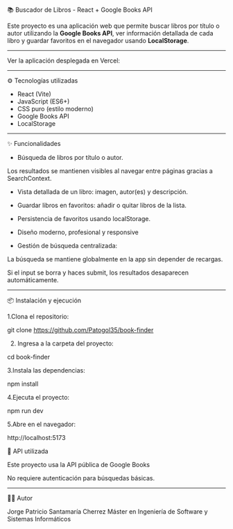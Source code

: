 📚 Buscador de Libros - React + Google Books API

Este proyecto es una aplicación web que permite buscar libros por título o autor utilizando la **Google Books API**, ver información detallada de cada libro y guardar favoritos en el navegador usando **LocalStorage**.

---

Ver la aplicación desplegada en Vercel:

---

⚙️ Tecnologías utilizadas

- React (Vite)
- JavaScript (ES6+)
- CSS puro (estilo moderno)
- Google Books API
- LocalStorage

---

✨ Funcionalidades

- Búsqueda de libros por título o autor.

Los resultados se mantienen visibles al navegar entre páginas gracias a SearchContext.


- Vista detallada de un libro: imagen, autor(es) y descripción.

- Guardar libros en favoritos: añadir o quitar libros de la lista.

- Persistencia de favoritos usando localStorage.

- Diseño moderno, profesional y responsive

- Gestión de búsqueda centralizada:

La búsqueda se mantiene globalmente en la app sin depender de recargas.

Si el input se borra y haces submit, los resultados desaparecen automáticamente. 

---

📦 Instalación y ejecución

1.Clona el repositorio: 

git clone https://github.com/Patogol35/book-finder

2. Ingresa a la carpeta del proyecto:

cd book-finder

3.Instala las dependencias: 

npm install

4.Ejecuta el proyecto:

npm run dev

5.Abre en el navegador:

http://localhost:5173

🔑 API utilizada

Este proyecto usa la API pública de Google Books

No requiere autenticación para búsquedas básicas.

---

👨‍💻 Autor

Jorge Patricio Santamaría Cherrez
Máster en Ingeniería de Software y Sistemas Informáticos

